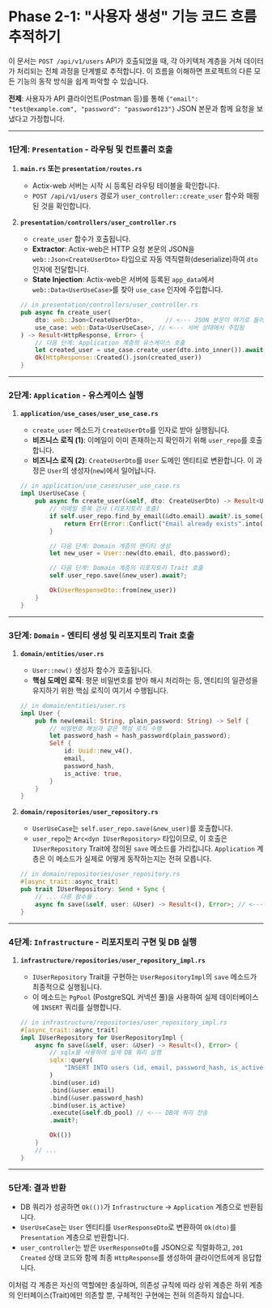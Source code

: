 # Phase 2-1: "사용자 생성" 기능 코드 흐름 추적하기

이 문서는 `POST /api/v1/users` API가 호출되었을 때, 각 아키텍처 계층을 거쳐 데이터가 처리되는 전체 과정을 단계별로 추적합니다. 이 흐름을 이해하면 프로젝트의 다른 모든 기능의 동작 방식을 쉽게 파악할 수 있습니다.

**전제**: 사용자가 API 클라이언트(Postman 등)를 통해 `{"email": "test@example.com", "password": "password123"}` JSON 본문과 함께 요청을 보냈다고 가정합니다.

--- 

### 1단계: `Presentation` - 라우팅 및 컨트롤러 호출

1.  **`main.rs` 또는 `presentation/routes.rs`**
    -   Actix-web 서버는 시작 시 등록된 라우팅 테이블을 확인합니다.
    -   `POST /api/v1/users` 경로가 `user_controller::create_user` 함수와 매핑된 것을 확인합니다.

2.  **`presentation/controllers/user_controller.rs`**
    -   `create_user` 함수가 호출됩니다.
    -   **Extractor**: Actix-web은 HTTP 요청 본문의 JSON을 `web::Json<CreateUserDto>` 타입으로 자동 역직렬화(deserialize)하여 `dto` 인자에 전달합니다.
    -   **State Injection**: Actix-web은 서버에 등록된 `app_data`에서 `web::Data<UserUseCase>`를 찾아 `use_case` 인자에 주입합니다.

    ```rust
    // in presentation/controllers/user_controller.rs
    pub async fn create_user(
        dto: web::Json<CreateUserDto>,      // <--- JSON 본문이 여기로 들어옴
        use_case: web::Data<UserUseCase>, // <--- 서버 상태에서 주입됨
    ) -> Result<HttpResponse, Error> {
        // 다음 단계: Application 계층의 유스케이스 호출
        let created_user = use_case.create_user(dto.into_inner()).await?;
        Ok(HttpResponse::Created().json(created_user))
    }
    ```

--- 

### 2단계: `Application` - 유스케이스 실행

1.  **`application/use_cases/user_use_case.rs`**
    -   `create_user` 메소드가 `CreateUserDto`를 인자로 받아 실행됩니다.
    -   **비즈니스 로직 (1)**: 이메일이 이미 존재하는지 확인하기 위해 `user_repo`를 호출합니다.
    -   **비즈니스 로직 (2)**: `CreateUserDto`를 `User` 도메인 엔티티로 변환합니다. 이 과정은 `User`의 생성자(`new`)에서 일어납니다.

    ```rust
    // in application/use_cases/user_use_case.rs
    impl UserUseCase {
        pub async fn create_user(&self, dto: CreateUserDto) -> Result<UserResponseDto, Error> {
            // 이메일 중복 검사 (리포지토리 호출)
            if self.user_repo.find_by_email(&dto.email).await?.is_some() {
                return Err(Error::Conflict("Email already exists".into()));
            }

            // 다음 단계: Domain 계층의 엔티티 생성
            let new_user = User::new(dto.email, dto.password);

            // 다음 단계: Domain 계층의 리포지토리 Trait 호출
            self.user_repo.save(&new_user).await?;

            Ok(UserResponseDto::from(new_user))
        }
    }
    ```

--- 

### 3단계: `Domain` - 엔티티 생성 및 리포지토리 Trait 호출

1.  **`domain/entities/user.rs`**
    -   `User::new()` 생성자 함수가 호출됩니다.
    -   **핵심 도메인 로직**: 평문 비밀번호를 받아 해시 처리하는 등, 엔티티의 일관성을 유지하기 위한 핵심 로직이 여기서 수행됩니다.

    ```rust
    // in domain/entities/user.rs
    impl User {
        pub fn new(email: String, plain_password: String) -> Self {
            // 비밀번호 해싱과 같은 핵심 로직 수행
            let password_hash = hash_password(plain_password);
            Self {
                id: Uuid::new_v4(),
                email,
                password_hash,
                is_active: true,
            }
        }
    }
    ```

2.  **`domain/repositories/user_repository.rs`**
    -   `UserUseCase`는 `self.user_repo.save(&new_user)`를 호출합니다.
    -   `user_repo`는 `Arc<dyn IUserRepository>` 타입이므로, 이 호출은 `IUserRepository` Trait에 정의된 `save` 메소드를 가리킵니다. `Application` 계층은 이 메소드가 실제로 어떻게 동작하는지는 전혀 모릅니다.

    ```rust
    // in domain/repositories/user_repository.rs
    #[async_trait::async_trait]
    pub trait IUserRepository: Send + Sync {
        // ... 다른 함수들 ...
        async fn save(&self, user: &User) -> Result<(), Error>; // <--- 이 함수가 호출됨
    }
    ```

--- 

### 4단계: `Infrastructure` - 리포지토리 구현 및 DB 실행

1.  **`infrastructure/repositories/user_repository_impl.rs`**
    -   `IUserRepository` Trait을 구현하는 `UserRepositoryImpl`의 `save` 메소드가 최종적으로 실행됩니다.
    -   이 메소드는 `PgPool` (PostgreSQL 커넥션 풀)을 사용하여 실제 데이터베이스에 `INSERT` 쿼리를 실행합니다.

    ```rust
    // in infrastructure/repositories/user_repository_impl.rs
    #[async_trait::async_trait]
    impl IUserRepository for UserRepositoryImpl {
        async fn save(&self, user: &User) -> Result<(), Error> {
            // sqlx를 사용하여 실제 DB 쿼리 실행
            sqlx::query(
                "INSERT INTO users (id, email, password_hash, is_active) VALUES ($1, $2, $3, $4)"
            )
            .bind(user.id)
            .bind(&user.email)
            .bind(&user.password_hash)
            .bind(user.is_active)
            .execute(&self.db_pool) // <--- DB에 쿼리 전송
            .await?;

            Ok(())
        }
        // ...
    }
    ```

--- 

### 5단계: 결과 반환

-   DB 쿼리가 성공하면 `Ok(())`가 `Infrastructure` -> `Application` 계층으로 반환됩니다.
-   `UserUseCase`는 `User` 엔티티를 `UserResponseDto`로 변환하여 `Ok(dto)`를 `Presentation` 계층으로 반환합니다.
-   `user_controller`는 받은 `UserResponseDto`를 JSON으로 직렬화하고, `201 Created` 상태 코드와 함께 최종 `HttpResponse`를 생성하여 클라이언트에게 응답합니다.

이처럼 각 계층은 자신의 역할에만 충실하며, 의존성 규칙에 따라 상위 계층은 하위 계층의 인터페이스(Trait)에만 의존할 뿐, 구체적인 구현에는 전혀 의존하지 않습니다.
